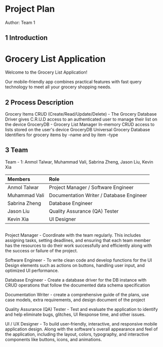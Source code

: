 # Project Plan

Author: Team 1

## 1 Introduction

# Grocery List Application

Welcome to the Grocery List Application!

Our mobile-friendly app combines practical features with fast query technology to meet all your grocery shopping needs. 


## 2 Process Description

Grocery Items 
CRUD (Create/Read/Update/Delete) - The Grocery Database Driver gives C.R.U.D access to an authenticated user to manage their list on the device
GroceryDB - 
Grocery List Manager
In-memory CRUD access to lists stored on the user's device
GroceryDB 
Universal Grocery Database
Identifiers for grocery items by -name and by item -type 

## 3 Team

Team - 1: Anmol Talwar, Muhammad Vali, Sabrina Zheng, Jason Liu, Kevin Xia

|**Members**|**Role**|
| :- | :- |
|Anmol Talwar |Project Manager / Software Engineer|
|Muhammad Vali |Documentation Writer / Database Engineer |
|Sabrina Zheng|Database Engineer |
|Jason Liu|Quality Assurance (QA) Tester|
|Kevin Xia|UI Designer|


##

Project Manager - Coordinate with the team regularly. This includes assigning tasks, setting deadlines, and ensuring that each team member has the resources to do their work successfully and efficiently along with the success or failure of the project.

Software Engineer - To write clean code and develop functions for the UI Design elements such as actions on buttons, handling user input, and optimized UI performance. 

Database Engineer - Create a database driver for the DB instance with CRUD operations that follow the documented data schema specification 

Documentation Writer - create a comprehensive guide of the plans, use case models, extra requirements, and design document of the project

Quality Assurance (QA) Tester - Test and evaluate the application to identify and help eliminate bugs, glitches, UI Response time, and other issues.

UI / UX Designer - To build user-friendly, interactive, and responsive mobile application design.
Along with the software's overall appearance and feel of the application, including the layout, colors, typography, and interactive components like buttons, icons, and animations.
















